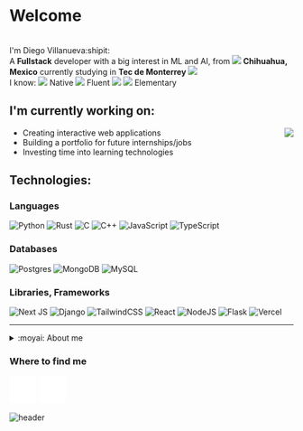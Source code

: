 <h1>Welcome</h1>
<p><br>I'm Diego Villanueva:shipit:</br>A <b>Fullstack</b> developer with a big interest in ML and AI, from <img src="https://cdn-icons-png.flaticon.com/512/5372/5372848.png" width="15"/><b> Chihuahua, Mexico</b> currently studying in <b>Tec de Monterrey </b><img src="https://upload.wikimedia.org/wikipedia/commons/4/47/Logo_del_ITESM.svg" width="15"/>
<br>I know: 
  <img src="https://cdn-icons-png.flaticon.com/512/299/299820.png" width="15"/><span> </span>Native <span>  </span>
  <img src="https://cdn-icons-png.flaticon.com/512/299/299688.png" width="15"/><span> </span>Fluent<span>  </span>
  <img src="https://cdn-icons-png.flaticon.com/512/5988/5988791.png" width="15"/><span> </span>
  <img src="https://cdn-icons-png.flaticon.com/512/299/299885.png" width="15"/><span> </span>Elementary</br></p>
  
<h2>I'm currently working on:</h2>
<img align="right" src="https://media.giphy.com/media/6dUhLqzoQYqXK/giphy.gif" />
<ul>
<li>Creating interactive web applications</li>
<li>Building a portfolio for future internships/jobs</li>
<li>Investing time into learning technologies</li>
</ul>
  
<h2>Technologies:</h2>

### Languages
![Python](https://img.shields.io/badge/python-3670A0?style=for-the-badge&logo=python&logoColor=ffdd54)
![Rust](https://img.shields.io/badge/rust-%23FD9B38.svg?style=for-the-badge&logo=rust&logoColor=white)
![C](https://img.shields.io/badge/c-%2300599C.svg?style=for-the-badge&logo=c&logoColor=white)
![C++](https://img.shields.io/badge/c++-%2300599C.svg?style=for-the-badge&logo=c%2B%2B&logoColor=white)
![JavaScript](https://img.shields.io/badge/javascript-%23323330.svg?style=for-the-badge&logo=javascript&logoColor=%23F7DF1E)
![TypeScript](https://img.shields.io/badge/typescript-%23323330.svg?style=for-the-badge&logo=typescript&logoColor=%23007ACC)

### Databases
![Postgres](https://img.shields.io/badge/postgres-%23316192.svg?style=for-the-badge&logo=postgresql&logoColor=white)
![MongoDB](https://img.shields.io/badge/MongoDB-%234ea94b.svg?style=for-the-badge&logo=mongodb&logoColor=white)
![MySQL](https://img.shields.io/badge/mysql-%2300f.svg?style=for-the-badge&logo=mysql&logoColor=white)

### Libraries, Frameworks
![Next JS](https://img.shields.io/badge/Next-black?style=for-the-badge&logo=next.js&logoColor=white)
![Django](https://img.shields.io/badge/django-%23092E20.svg?style=for-the-badge&logo=django&logoColor=white)
![TailwindCSS](https://img.shields.io/badge/tailwindcss-%2338B2AC.svg?style=for-the-badge&logo=tailwind-css&logoColor=white)
![React](https://img.shields.io/badge/react-%2320232a.svg?style=for-the-badge&logo=react&logoColor=%2361DAFB)
![NodeJS](https://img.shields.io/badge/node.js-6DA55F?style=for-the-badge&logo=node.js&logoColor=white)
![Flask](https://img.shields.io/badge/flask-%23000.svg?style=for-the-badge&logo=flask&logoColor=white)
![Vercel](https://img.shields.io/badge/vercel-%23000000.svg?style=for-the-badge&logo=vercel&logoColor=white)

------------
<details>
<summary>:moyai: About me</summary>
  <ul style="list-style-type: none;">
    <li>:cocktail: I'm heavily invested into mixology, creating mostly Vodka and Rum cocktails</li>
    <li>:spaghetti: I enjoy cooking</li>
    <li>:headphones: Last year on Spotify I listened for <b>116,351</b> minutes, with Rock being my favorite genre :guitar:</li>
    <li>:video_game: FPS enjoyer, Destiny and Titanfall are the best</li>
    <li>:milky_way: I have an obsession with space</li>
    <li>:car: I watch motoracing</li>
    <li>I have to deal with 3 :wolf: and 3:cat:furballs</li>
  </ul>
</details>

<h3>Where to find me</h3>
<p>
  <a href="https://www.linkedin.com/in/diego-villanueva-820993242" target="_blank"><img alt="Github" src="./img/linkedin.svg" /></a> 
  <a href="https://djay-dvt.netlify.app/" target="_blank"><img alt="LinkedIn" src="./img/globe.svg" /></a> 
</p>

![header](https://capsule-render.vercel.app/api?&type=waving&&&color=100:CCFF00,0:00D1FF&section=footer&height=150)
<!---
Jay-DVT/Jay-DVT is a ✨ special ✨ repository because its `README.md` (this file) appears on your GitHub profile.
You can click the Preview link to take a look at your changes.
--->
